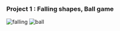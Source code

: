 ### Project 1 : Falling shapes, Ball game

![falling](https://user-images.githubusercontent.com/53158200/210338035-02c13f74-8948-4eb1-9b52-c6e7289def7f.gif)
![ball](https://user-images.githubusercontent.com/53158200/210338330-5a32e31f-e54e-4912-97d6-880fd11661bc.gif)
